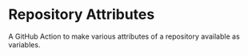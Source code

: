 # Repository Attributes

A GitHub Action to make various attributes of a repository available as variables.
